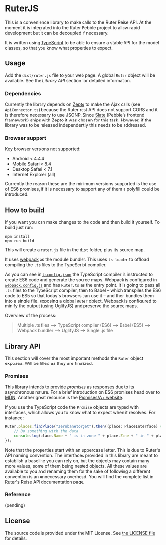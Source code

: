 # RuterJS

This is a convenience library to make calls to the Ruter Reise API. At the moment it is integrated into the Ruter Pebble
project to allow rapid development but it can be decoupled if necessary.

It is written using [TypeScript](http://www.typescriptlang.org) to be able to ensure a stable API for the model classes,
so that you know what properties to expect.

## Usage

Add the `dist/ruter.js` file to your web page. A global `Ruter` object will be available. See the _Library API_ section
for detailed information.

### Dependencies

Currently the library depends on [Zepto](http://zeptojs.com) to make the Ajax calls (see `ApiConnector.ts`) because the
Ruter rest API does not support CORS and it is therefore necessary to use JSONP. Since [Slate](http://pebble.github.io/slate)
(Pebble's frontend framework) ships with Zepto it was chosen for this task. However, if the library was to be released
independently this needs to be addressed.

### Browser support

Key browser versions not supported:
- Android < 4.4.4
- Mobile Safari < 8.4
- Desktop Safari < 7.1
- Internet Explorer (all)

Currently the reason these are the minimum versions supported is the use of ES6 promises, if it is necessary to support
any of them a polyfill could be introduced.

## How to build

If you want you can make changes to the code and then build it yourself. To build just run:

```
npm install
npm run build
```

This will create a `ruter.js` file in the `dist` folder, plus its source map.

It uses [webpack](http://webpack.github.io) as the module bundler. This uses `ts-loader` to offload compiling the `.ts`
files to the TypeScript compiler.

As you can see in [`tsconfig.json`](tsconfig.json) the TypeScript compiler is instructed to create ES6 code and generate
the source maps. Webpack is configured in [`webpack.config.js`](webpack.config.js) and has `Ruter.ts` as the entry point.
It is going to pass all `.ts` files to the TypeScript compiler, then to Babel – which transpiles the ES6 code to ES5 so
that today's browsers can use it – and then bundles them into a single file, exposing a global `Ruter` object. Webpack
is configured to minify the output (using UglifyJS) and preserve the source maps.

Overview of the process:

> Multiple .ts files ––> TypeScript compiler (ES6) ––> Babel (ES5) ––> Webpack bundler  ––> UglifyJS ––> Single .js file

## Library API

This section will cover the most important methods the `Ruter` object exposes. Will be filled as they are finalized.

### Promises

This library intends to provide _promises_ as responses due to its asynchronous nature. For a brief introduction on ES6
promises head over to [MDN](https://developer.mozilla.org/en-US/docs/Web/JavaScript/Reference/Global_Objects/Promise).
Another great resource is the [Promises/A+ website](https://promisesaplus.com).

If you use the TypeScript code the `Promise` objects are typed with interfaces, which allows you to know what to expect
when it resolves. For instance:

```typescript
Ruter.places.findPlace("Jernbanetorget").then((place: PlaceInterface) => {
    // Do something with the data
    console.log(place.Name + " is in zone " + place.Zone + " in " + place.District);
});
```

Note that the properties start with an uppercase letter. This is due to Ruter's API naming convention. The interfaces
provided in this library are meant to establish a baseline you can rely on, but the objects may contain many more values,
some of them being nested objects. All these values are available to you and renaming them for the sake of following a
different convention is an unnecessary overhead.
You will find the complete list in Ruter's [Reise API documentation page](http://reisapi.ruter.no/help).

### Reference

(pending)

## License

The source code is provided under the MIT License. See [the LICENSE file](LICENSE) for details.
